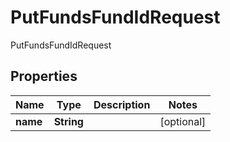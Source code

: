 

# PutFundsFundIdRequest

PutFundsFundIdRequest

## Properties

| Name | Type | Description | Notes |
|------------ | ------------- | ------------- | -------------|
|**name** | **String** |  |  [optional] |



